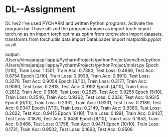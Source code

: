 # DL--Assignment
DL hw2
I've used PYCHARM and written Python programs. Activate the program by: I have utilized the programs known as
import torch
import torch.nn as nn
import torch.optim as optim
from torchvision import datasets, transforms
from torch.utils.data import DataLoader
import matplotlib.pyplot as plt
<!-- pip install pytorch -->


output:
/Users/himajarajapillappa/PycharmProjects/pythonProject/venv/bin/python /Users/himajarajapillappa/PycharmProjects/pythonProject/mnist.py 
Epoch [1/10], Train Loss: 1.1501, Train Acc: 0.7383, Test Loss: 0.4666, Test Acc: 0.8754
Epoch [2/10], Train Loss: 0.3939, Train Acc: 0.8910, Test Loss: 0.3276, Test Acc: 0.9054
Epoch [3/10], Train Loss: 0.3177, Train Acc: 0.9080, Test Loss: 0.2813, Test Acc: 0.9192
Epoch [4/10], Train Loss: 0.2812, Train Acc: 0.9185, Test Loss: 0.2625, Test Acc: 0.9255
Epoch [5/10], Train Loss: 0.2546, Train Acc: 0.9262, Test Loss: 0.2336, Test Acc: 0.9315
Epoch [6/10], Train Loss: 0.2332, Train Acc: 0.9331, Test Loss: 0.2189, Test Acc: 0.9347
Epoch [7/10], Train Loss: 0.2149, Train Acc: 0.9380, Test Loss: 0.2022, Test Acc: 0.9415
Epoch [8/10], Train Loss: 0.1991, Train Acc: 0.9427, Test Loss: 0.1876, Test Acc: 0.9439
Epoch [9/10], Train Loss: 0.1853, Train Acc: 0.9466, Test Loss: 0.1758, Test Acc: 0.9471
Epoch [10/10], Train Loss: 0.1731, Train Acc: 0.9502, Test Loss: 0.1663, Test Acc: 0.9508

